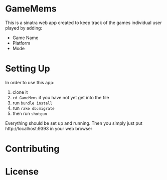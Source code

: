 # GameMems

This is a sinatra web app created to keep track of the games individual user played by adding:

* Game Name
* Platform
* Mode
  
# Setting Up
In order to use this app:

1. clone it
2. `cd GameMems` if you have not yet get into the file 
3. run `bundle install`
4. run `rake db:migrate`
5. then run `shotgun`

Everything should be set up and running. Then you simply just put http://localhost:9393  in your web browser

# Contributing


# License




